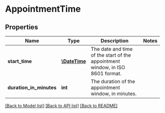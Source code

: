 # AppointmentTime

## Properties
Name | Type | Description | Notes
------------ | ------------- | ------------- | -------------
**start_time** | [**\DateTime**](\DateTime.md) | The date and time of the start of the appointment window, in ISO 8601 format. | 
**duration_in_minutes** | **int** | The duration of the appointment window, in minutes. | 

[[Back to Model list]](../README.md#documentation-for-models) [[Back to API list]](../README.md#documentation-for-api-endpoints) [[Back to README]](../README.md)


